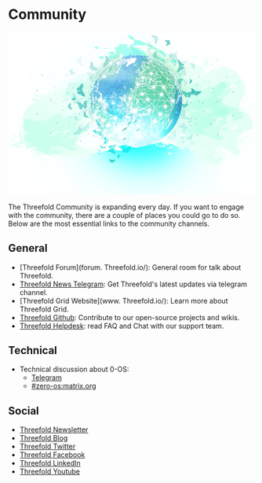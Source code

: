 # Community

![](./img/header.png)

The Threefold Community is expanding every day. If you want to engage with the community, there are a couple of places you could go to do so. Below are the most essential links to the community channels.

## General

* [Threefold Forum](forum. Threefold.io/): General room for talk about Threefold.
* [Threefold News Telegram](https://t.me/Threefoldnews): Get Threefold's latest updates via telegram channel.
* [Threefold Grid Website](www. Threefold.io/): Learn more about Threefold Grid.
* [Threefold Github](https://github.com/Threefoldfoundation/): Contribute to our open-source projects and wikis.
* [Threefold Helpdesk](https://threefoldfaq.crisp.help/en/): read FAQ and Chat with our support team.

## Technical

* Technical discussion about 0-OS:
  + [Telegram](https://t.me/zero_os_tech)
  + [#zero-os:matrix.org](https://app.element.io/#/room/#zero-os:matrix.org)

## Social

* [Threefold Newsletter](https://landing.mailerlite.com/webforms/landing/i3m3q8)
* [Threefold Blog](https://blog.Threefold.io)
* [Threefold Twitter](https://twitter.com/Threefold_io)
* [Threefold Facebook](https://facebook.com/Threefold.io)
* [Threefold LinkedIn](https://linkedin.com/company/Threefold-foundation/)
* [Threefold Youtube](https://youtube.com/c/ThreefoldFoundation)
